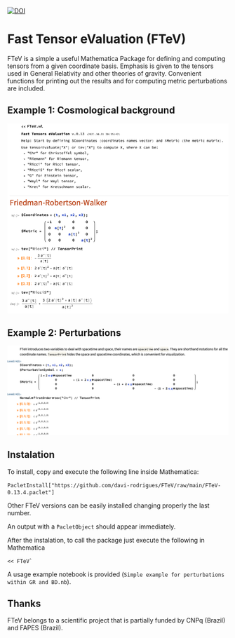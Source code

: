 [![DOI](https://zenodo.org/badge/422944259.svg)](https://zenodo.org/badge/latestdoi/422944259)


# Fast Tensor eValuation (FTeV)

FTeV is a simple a useful Mathematica Package for defining and computing tensors from a given coordinate basis. Emphasis is given to the tensors used in General Relativity and other theories of gravity. Convenient functions for printing out the results and for computing metric perturbations are included.

## Example 1: Cosmological background

![example1](images/FrwExample.png)

## Example 2: Perturbations

![example2](images/FrwPertExample2.png)

## Instalation
To install, copy and execute the following line inside Mathematica:
```
PacletInstall["https://github.com/davi-rodrigues/FTeV/raw/main/FTeV-0.13.4.paclet"]
```

Other FTeV versions can be easily installed changing properly the last number.

An output with a `PacletObject` should appear immediately. 

After the instalation, to call the package just execute the following in Mathematica
```
<< FTeV`
```

A usage example notebook is provided (`Simple example for perturbations within GR and BD.nb`).

## Thanks

FTeV belongs to a scientific project that is partially funded by CNPq (Brazil) and FAPES (Brazil).

